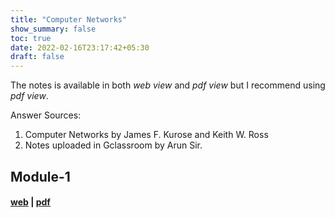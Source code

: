```yaml
---
title: "Computer Networks"
show_summary: false
toc: true
date: 2022-02-16T23:17:42+05:30
draft: false
---
```


The notes is available in both *web view* and *pdf view* but I recommend using *pdf view*.

Answer Sources:
1. Computer Networks by James F. Kurose and Keith W. Ross
2. Notes uploaded in Gclassroom by Arun Sir.

## Module-1 
#### [web](https://sonydotgit.github.io/resource/18cs52/mod1/index.html) | [pdf](https://sonydotgit.github.io/resource/18cs52/mod1/mod1.pdf)
<!---## Module-2 
#### [web](https://sonydotgit.github.io/passVTU/18cs52/mod2/index.html) | [pdf](https://example.com)
## Module-3
#### [web](https://sonydotgit.github.io/passVTU/18cs52/mod3/index.html) | [pdf](https://example.com)
## Module-4
#### [web](https://sonydotgit.github.io/passVTU/18cs52/mod4/index.html) | [pdf](https://example.com)
## Module-5
#### [web](https://sonydotgit.github.io/passVTU/18cs52/mod5/index.html) | [pdf](https://example.com)
--->